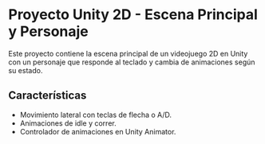# Proyecto Unity 2D - Escena Principal y Personaje

Este proyecto contiene la escena principal de un videojuego 2D en Unity con un personaje que responde al teclado y cambia de animaciones según su estado.

## Características
- Movimiento lateral con teclas de flecha o A/D.
- Animaciones de idle y correr.
- Controlador de animaciones en Unity Animator.



